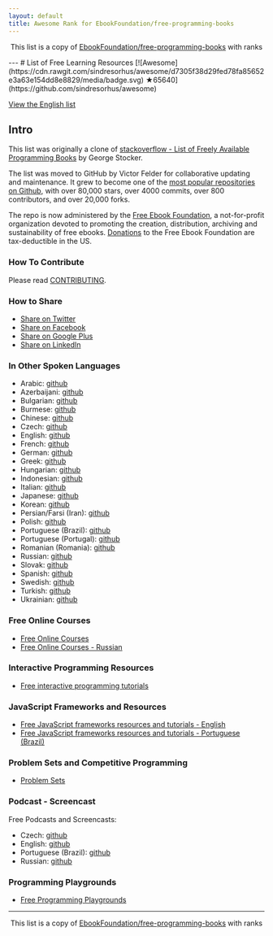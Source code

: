 ```yaml
---
layout: default
title: Awesome Rank for EbookFoundation/free-programming-books
---
```


<p align="center">
	This list is a copy of <a href="https://github.com/EbookFoundation/free-programming-books">EbookFoundation/free-programming-books</a> with ranks
</p>
---
# List of Free Learning Resources [![Awesome](https://cdn.rawgit.com/sindresorhus/awesome/d7305f38d29fed78fa85652e3a63e154dd8e8829/media/badge.svg) ★65640](https://github.com/sindresorhus/awesome)

[View the English list](https://github.com/EbookFoundation/free-programming-books/blob/master//free-programming-books.md)

## Intro
This list was originally a clone of [stackoverflow - List of Freely Available Programming Books](http://web.archive.org/web/20130824154208/http://stackoverflow.com/a/392926) by George Stocker. 

The list was moved to GitHub by Victor Felder for collaborative updating and maintenance. It grew to become one of the [most popular repositories on Github](https://octoverse.github.com/), with over 80,000 stars, over 4000 commits, over 800 contributors, and over 20,000 forks.

The repo is now administered by the [Free Ebook Foundation](https://ebookfoundation.org), a not-for-profit organization devoted to promoting the creation, distribution, archiving and sustainability of free ebooks. [Donations](https://ebookfoundation.org/contributions.html) to the Free Ebook Foundation are tax-deductible in the US.

### How To Contribute

Please read [CONTRIBUTING](https://github.com/EbookFoundation/free-programming-books/blob/master//CONTRIBUTING.md).

### How to Share
+ [Share on Twitter](http://twitter.com/home?status=https://github.com/EbookFoundation/free-programming-books%0AFree%20Programming%20Books)
+ [Share on Facebook](http://www.facebook.com/sharer/sharer.php?s=100&p[url]=https://github.com/EbookFoundation/free-programming-books&p[images][0]=&p[title]=Free%20Programming%20Books&p[summary]=)
+ [Share on Google Plus](https://plus.google.com/share?url=https://github.com/EbookFoundation/free-programming-books)
+ [Share on LinkedIn](http://www.linkedin.com/shareArticle?mini=true&url=https://github.com/EbookFoundation/free-programming-books&title=Free%20Programming%20Books&summary=&source=)


### In Other Spoken Languages
+ Arabic: [github](https://github.com/EbookFoundation/free-programming-books/blob/master//free-programming-books-ar.md)
+ Azerbaijani: [github](https://github.com/EbookFoundation/free-programming-books/blob/master//free-programming-books-az.md)
+ Bulgarian: [github](https://github.com/EbookFoundation/free-programming-books/blob/master//free-programming-books-bg.md)
+ Burmese: [github](https://github.com/EbookFoundation/free-programming-books/blob/master//free-programming-books-mm.md)
+ Chinese: [github](https://github.com/EbookFoundation/free-programming-books/blob/master//free-programming-books-zh.md)
+ Czech: [github](https://github.com/EbookFoundation/free-programming-books/blob/master//free-programming-books-cs.md)
+ English: [github](https://github.com/EbookFoundation/free-programming-books/blob/master//free-programming-books.md)
+ French: [github](https://github.com/EbookFoundation/free-programming-books/blob/master//free-programming-books-fr.md)
+ German: [github](https://github.com/EbookFoundation/free-programming-books/blob/master//free-programming-books-de.md)
+ Greek: [github](https://github.com/EbookFoundation/free-programming-books/blob/master//free-programming-books-gr.md)
+ Hungarian: [github](https://github.com/EbookFoundation/free-programming-books/blob/master//free-programming-books-hu.md)
+ Indonesian: [github](https://github.com/EbookFoundation/free-programming-books/blob/master//free-programming-books-id.md)
+ Italian: [github](https://github.com/EbookFoundation/free-programming-books/blob/master//free-programming-books-it.md)
+ Japanese: [github](https://github.com/EbookFoundation/free-programming-books/blob/master//free-programming-books-ja.md)
+ Korean: [github](https://github.com/EbookFoundation/free-programming-books/blob/master//free-programming-books-ko.md)
+ Persian/Farsi (Iran): [github](https://github.com/EbookFoundation/free-programming-books/blob/master//free-programming-books-fa_IR.md)
+ Polish: [github](https://github.com/EbookFoundation/free-programming-books/blob/master//free-programming-books-pl.md)
+ Portuguese (Brazil): [github](https://github.com/EbookFoundation/free-programming-books/blob/master//free-programming-books-pt_BR.md)
+ Portuguese (Portugal): [github](https://github.com/EbookFoundation/free-programming-books/blob/master//free-programming-books-pt_PT.md)
+ Romanian (Romania): [github](https://github.com/EbookFoundation/free-programming-books/blob/master//free-programming-books-ro.md)
+ Russian: [github](https://github.com/EbookFoundation/free-programming-books/blob/master//free-programming-books-ru.md)
+ Slovak: [github](https://github.com/EbookFoundation/free-programming-books/blob/master//free-programming-books-sk.md)
+ Spanish: [github](https://github.com/EbookFoundation/free-programming-books/blob/master//free-programming-books-es.md)
+ Swedish: [github](https://github.com/EbookFoundation/free-programming-books/blob/master//free-programming-books-se.md)
+ Turkish: [github](https://github.com/EbookFoundation/free-programming-books/blob/master//free-programming-books-tr.md)
+ Ukrainian: [github](https://github.com/EbookFoundation/free-programming-books/blob/master//free-programming-books-ua.md)


### Free Online Courses
+ [Free Online Courses](https://github.com/EbookFoundation/free-programming-books/blob/master//free-courses-en.md)
+ [Free Online Courses - Russian](https://github.com/EbookFoundation/free-programming-books/blob/master//free-courses-en.md)


### Interactive Programming Resources
+ [Free interactive programming tutorials](https://github.com/EbookFoundation/free-programming-books/blob/master//free-programming-interactive-tutorials-en.md)


### JavaScript Frameworks and Resources
+ [Free JavaScript frameworks resources and tutorials - English](https://github.com/EbookFoundation/free-programming-books/blob/master//javascript-frameworks-resources.md)
+ [Free JavaScript frameworks resources and tutorials - Portuguese (Brazil)](https://github.com/EbookFoundation/free-programming-books/blob/master//javascript-frameworks-resources-pt_BR.md)


### Problem Sets and Competitive Programming
+ [Problem Sets](https://github.com/EbookFoundation/free-programming-books/blob/master//problem-sets-competitive-programming.md)


### Podcast - Screencast
Free Podcasts and Screencasts:

+ Czech: [github](https://github.com/EbookFoundation/free-programming-books/blob/master//free-podcasts-screencasts-cs.md)
+ English: [github](https://github.com/EbookFoundation/free-programming-books/blob/master//free-podcasts-screencasts-en.md)
+ Portuguese (Brazil): [github](https://github.com/EbookFoundation/free-programming-books/blob/master//free-podcasts-screencasts-pt_BR.md)
+ Russian: [github](https://github.com/EbookFoundation/free-programming-books/blob/master//free-podcasts-screencasts-ru.md)


### Programming Playgrounds
+ [Free Programming Playgrounds](https://github.com/EbookFoundation/free-programming-books/blob/master//free-programming-playgrounds.md)
---
<p align="center">
	This list is a copy of <a href="https://github.com/EbookFoundation/free-programming-books">EbookFoundation/free-programming-books</a> with ranks
</p>
